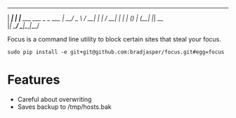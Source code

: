  ______
|  ____|
| |__ ___   ___ _   _ ___
|  __/ _ \ / __| | | / __|
| | | (_) | (__| |_| \__ \
|_|  \___/ \___|\__,_|___/


Focus is a command line utility to block certain sites that steal your focus.

    sudo pip install -e git+git@github.com:bradjasper/focus.git#egg=focus


# Features

* Careful about overwriting 
* Saves backup to /tmp/hosts.bak
